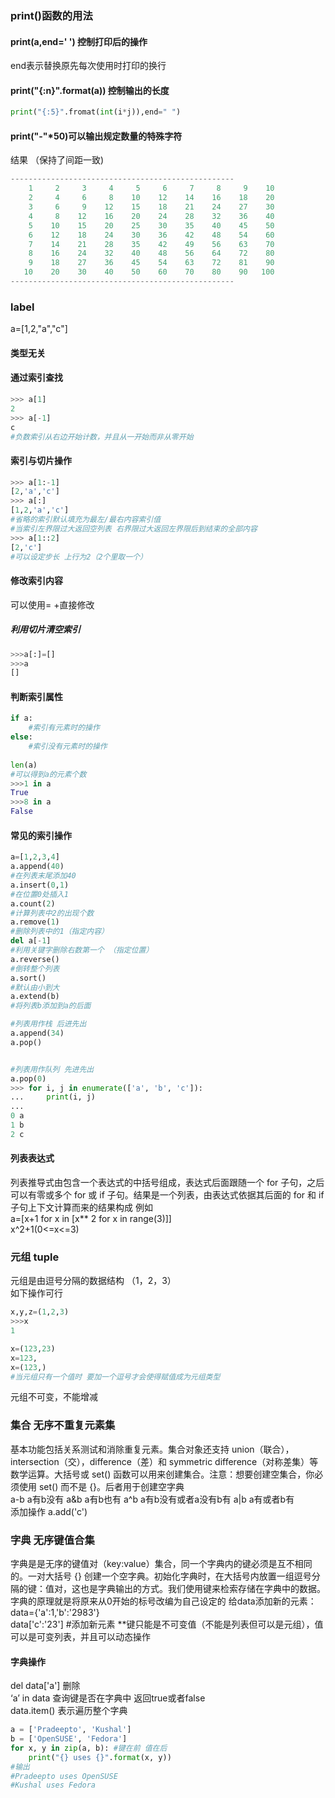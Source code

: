 ### print()函数的用法
#### print(a,end=' ') 控制打印后的操作
end表示替换原先每次使用时打印的换行 
#### print("{:n}".format(a)) 控制输出的长度
``` python
print("{:5}".fromat(int(i*j)),end=" ")
```

#### print("-"*50)可以输出规定数量的特殊字符

结果 
（保持了间距一致)
```python
--------------------------------------------------
    1     2     3     4     5     6     7     8     9    10 
    2     4     6     8    10    12    14    16    18    20 
    3     6     9    12    15    18    21    24    27    30 
    4     8    12    16    20    24    28    32    36    40 
    5    10    15    20    25    30    35    40    45    50 
    6    12    18    24    30    36    42    48    54    60 
    7    14    21    28    35    42    49    56    63    70 
    8    16    24    32    40    48    56    64    72    80 
    9    18    27    36    45    54    63    72    81    90 
   10    20    30    40    50    60    70    80    90   100 
--------------------------------------------------

```

### label
a=[1,2,"a","c"]
#### 类型无关
#### 通过索引查找
``` python
>>> a[1]
2
>>> a[-1]
c
#负数索引从右边开始计数，并且从一开始而非从零开始
```
#### 索引与切片操作
```python 
>>> a[1:-1]
[2,'a','c']
>>> a[:]
[1,2,'a','c']
#省略的索引默认填充为最左/最右内容索引值
#当索引左界限过大返回空列表 右界限过大返回左界限后到结束的全部内容
>>> a[1::2]
[2,'c']
#可以设定步长 上行为2（2个里取一个）
```

#### 修改索引内容
可以使用= +直接修改
##### 利用切片清空索引
```python 
>>>a[:]=[]
>>>a
[]
```
#### 判断索引属性
```python 
if a:
    #索引有元素时的操作
else:
    #索引没有元素时的操作
 
len(a)
#可以得到a的元素个数
>>>1 in a
True
>>>8 in a
False
```
#### 常见的索引操作
``` python
a=[1,2,3,4]
a.append(40)
#在列表末尾添加40
a.insert(0,1)
#在位置0处插入1
a.count(2)
#计算列表中2的出现个数
a.remove(1)
#删除列表中的1（指定内容）
del a[-1]
#利用关键字删除右数第一个 （指定位置）
a.reverse()
#倒转整个列表
a.sort()
#默认由小到大
a.extend(b)
#将列表b添加到a的后面

#列表用作栈 后进先出
a.append(34)
a.pop()


#列表用作队列 先进先出
a.pop(0)
>>> for i, j in enumerate(['a', 'b', 'c']):
...     print(i, j)
...
0 a
1 b
2 c
```
#### 列表表达式
列表推导式由包含一个表达式的中括号组成，表达式后面跟随一个 for 子句，之后可以有零或多个 for 或 if 子句。结果是一个列表，由表达式依据其后面的 for 和 if 子句上下文计算而来的结果构成 例如  
a=[x+1 for x in [x** 2 for x in range(3)]]  
x^2+1(0<=x<=3)

### 元组 tuple
元组是由逗号分隔的数据结构 （1，2，3）  
如下操作可行
``` python
x,y,z=(1,2,3)
>>>x
1

x=(123,23)
x=123,
x=(123,)
#当元组只有一个值时 要加一个逗号才会使得赋值成为元组类型  
```
元组不可变，不能增减

### 集合 无序不重复元素集
基本功能包括关系测试和消除重复元素。集合对象还支持 union（联合），intersection（交），difference（差）和 symmetric difference（对称差集）等数学运算。大括号或 set() 函数可以用来创建集合。注意：想要创建空集合，你必须使用 set() 而不是 {}。后者用于创建空字典  
a-b a有b没有 a&b a有b也有 a^b a有b没有或者a没有b有 a|b a有或者b有  
添加操作 a.add('c')
### 字典 无序键值合集
字典是是无序的键值对（key:value）集合，同一个字典内的键必须是互不相同的。一对大括号 {} 创建一个空字典。初始化字典时，在大括号内放置一组逗号分隔的键：值对，这也是字典输出的方式。我们使用键来检索存储在字典中的数据。 
字典的原理就是将原来从0开始的标号改编为自己设定的 给data添加新的元素：  
data={'a':1,'b':'2983'}  
data['c':'23'] #添加新元素
**键只能是不可变值（不能是列表但可以是元组），值可以是可变列表，并且可以动态操作  

#### 字典操作
del data['a'] 删除  
‘a’ in data 查询键是否在字典中 返回true或者false  
data.item() 表示遍历整个字典  
``` python
a = ['Pradeepto', 'Kushal'] 
b = ['OpenSUSE', 'Fedora']
for x, y in zip(a, b): #键在前 值在后
    print("{} uses {}".format(x, y))
#输出
#Pradeepto uses OpenSUSE
#Kushal uses Fedora
```




